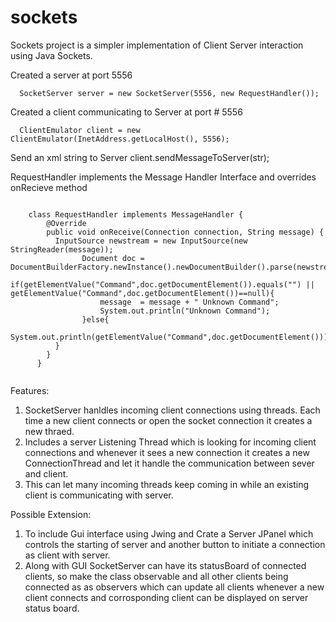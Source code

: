 # sockets
Sockets project is a simpler implementation of Client Server interaction using Java Sockets.

Created a server at port 5556
```
  SocketServer server = new SocketServer(5556, new RequestHandler());
```
Created a client communicating to Server at port # 5556
```
  ClientEmulator client = new ClientEmulator(InetAddress.getLocalHost(), 5556);
```
Send an xml string to Server
  client.sendMessageToServer(str);
  
RequestHandler implements the Message Handler Interface and overrides onRecieve method 
```

	class RequestHandler implements MessageHandler {
	    @Override
	    public void onReceive(Connection connection, String message) {
	      InputSource newstream = new InputSource(new StringReader(message));
				Document doc = DocumentBuilderFactory.newInstance().newDocumentBuilder().parse(newstream);
				if(getElementValue("Command",doc.getDocumentElement()).equals("") || getElementValue("Command",doc.getDocumentElement())==null){
					message  = message + " Unknown Command";
					System.out.println("Unknown Command");
				}else{
					System.out.println(getElementValue("Command",doc.getDocumentElement()));
	      }
	    }
	  }
  
  ```
  Features: 
  1) SocketServer hanldles incoming client connections using threads. Each time a new client connects or open the socket connection it creates a new thraed.
  2) Includes a server Listening Thread which is looking for incoming client connections and whenever it sees a new connection it creates a new ConnectionThread 
     and let it handle the communication between sever and client.
  3) This can let many incoming threads keep coming in while an existing client is communicating with server.
  
  Possible Extension:
  1) To include Gui interface using Jwing and Crate a Server JPanel which controls the starting of server and another button to initiate a connection as client with server.
  2) Along with GUI SocketServer can have its statusBoard of connected clients, so make the class observable and all other clients being connected as
    as observers which can update all clients whenever a new client connects and corrosponding client can be displayed on server status board.
    
  
